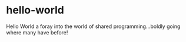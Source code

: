 # hello-world
Hello World
a foray into the world of shared programming...boldly going where many have before!
